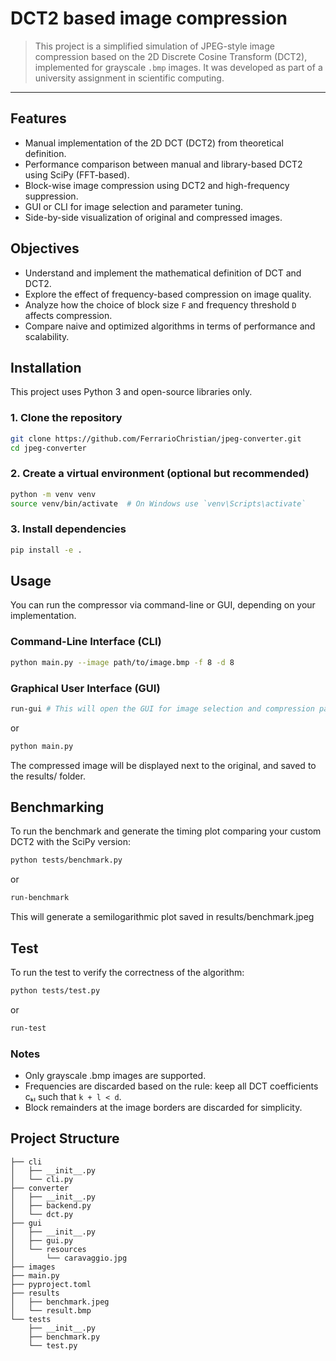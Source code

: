 # DCT2 based image compression

>This project is a simplified simulation of JPEG-style image compression based on the 2D Discrete Cosine Transform (DCT2), implemented for grayscale `.bmp` images. It was developed as part of a university assignment in scientific computing.

---

## Features

- Manual implementation of the 2D DCT (DCT2) from theoretical definition.
- Performance comparison between manual and library-based DCT2 using SciPy (FFT-based).
- Block-wise image compression using DCT2 and high-frequency suppression.
- GUI or CLI for image selection and parameter tuning.
- Side-by-side visualization of original and compressed images.

## Objectives

- Understand and implement the mathematical definition of DCT and DCT2.
- Explore the effect of frequency-based compression on image quality.
- Analyze how the choice of block size `F` and frequency threshold `D` affects compression.
- Compare naive and optimized algorithms in terms of performance and scalability.


## Installation

This project uses Python 3 and open-source libraries only.

### 1. Clone the repository

```bash
git clone https://github.com/FerrarioChristian/jpeg-converter.git
cd jpeg-converter
```

### 2. Create a virtual environment (optional but recommended)
```bash
python -m venv venv
source venv/bin/activate  # On Windows use `venv\Scripts\activate`
```

### 3. Install dependencies
```bash
pip install -e .
```

## Usage

You can run the compressor via command-line or GUI, depending on your implementation.

### Command-Line Interface (CLI)
```bash
python main.py --image path/to/image.bmp -f 8 -d 8
```

### Graphical User Interface (GUI)
```bash
run-gui # This will open the GUI for image selection and compression parameters
```
or 
```bash
python main.py
```

The compressed image will be displayed next to the original, and saved to the results/ folder.

## Benchmarking
To run the benchmark and generate the timing plot comparing your custom DCT2 with the SciPy version:
```bash
python tests/benchmark.py
```
or
```bash
run-benchmark
```
This will generate a semilogarithmic plot saved in results/benchmark.jpeg

## Test
To run the test to verify the correctness of the algorithm:
```bash
python tests/test.py
```
or
```bash
run-test
```



### Notes
- Only grayscale .bmp images are supported.
- Frequencies are discarded based on the rule: keep all DCT coefficients cₖₗ such that `k + l < d`.
- Block remainders at the image borders are discarded for simplicity.

## Project Structure
```
├── cli
│   ├── __init__.py
│   └── cli.py
├── converter
│   ├── __init__.py
│   ├── backend.py
│   └── dct.py
├── gui
│   ├── __init__.py
│   ├── gui.py
│   └── resources
│       └── caravaggio.jpg
├── images
├── main.py
├── pyproject.toml
├── results
│   ├── benchmark.jpeg
│   └── result.bmp
└── tests
    ├── __init__.py
    ├── benchmark.py
    └── test.py
```

